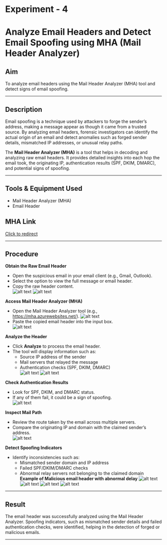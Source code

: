 # Experiment - 4
# Analyze Email Headers and Detect Email Spoofing using MHA (Mail Header Analyzer)  

## Aim  
To analyze email headers using the Mail Header Analyzer (MHA) tool and detect signs of email spoofing.  

---

## Description  
Email spoofing is a technique used by attackers to forge the sender’s address, making a message appear as though it came from a trusted source. By analyzing email headers, forensic investigators can identify the actual origin of an email and detect anomalies such as forged sender details, mismatched IP addresses, or unusual relay paths.  

The **Mail Header Analyzer (MHA)** is a tool that helps in decoding and analyzing raw email headers. It provides detailed insights into each hop the email took, the originating IP, authentication results (SPF, DKIM, DMARC), and potential signs of spoofing.  

---
## Tools & Equipment Used
 - Mail Header Analyzer (MHA)
 - Email Header
## MHA Link
[Click to redirect](https://mha.azurewebsites.net/)

---
## Procedure  

**Obtain the Raw Email Header**  
   - Open the suspicious email in your email client (e.g., Gmail, Outlook).  
   - Select the option to view the full message or email header.  
   - Copy the raw header content.  
![alt text](https://github.com/saravanakannana/digital-forensics-experiments-2025/blob/c2c4612224c37756256f65a2b0238ca8319e96fa/img/df%20exp%204%20(1).png)
![alt text](https://github.com/saravanakannana/digital-forensics-experiments-2025/blob/c2c4612224c37756256f65a2b0238ca8319e96fa/img/df%20exp%204%20(2).png)
     

**Access Mail Header Analyzer (MHA)**  
   - Open the Mail Header Analyzer tool (e.g., https://mha.azurewebsites.net/).
![alt text](https://github.com/saravanakannana/digital-forensics-experiments-2025/blob/c2c4612224c37756256f65a2b0238ca8319e96fa/img/df%20exp%204%20(3).png)     
   - Paste the copied email header into the input box.  
![alt text](https://github.com/saravanakannana/digital-forensics-experiments-2025/blob/c2c4612224c37756256f65a2b0238ca8319e96fa/img/df%20exp%204%20(4).png)  

**Analyze the Header**  
   - Click **Analyze** to process the email header.  
   - The tool will display information such as:  
     - Source IP address of the sender  
     - Mail servers that relayed the message  
     - Authentication checks (SPF, DKIM, DMARC)  
![alt text](https://github.com/saravanakannana/digital-forensics-experiments-2025/blob/c2c4612224c37756256f65a2b0238ca8319e96fa/img/df%20exp%204%20(5).png)
![alt text](https://github.com/saravanakannana/digital-forensics-experiments-2025/blob/c2c4612224c37756256f65a2b0238ca8319e96fa/img/df%20exp%204%20(6).png)
  

**Check Authentication Results**  
   - Look for SPF, DKIM, and DMARC status.  
   - If any of them fail, it could be a sign of spoofing.  
 ![alt text](https://github.com/saravanakannana/digital-forensics-experiments-2025/blob/c2c4612224c37756256f65a2b0238ca8319e96fa/img/df%20exp%204%20(7).png) 

**Inspect Mail Path**  
   - Review the route taken by the email across multiple servers.  
   - Compare the originating IP and domain with the claimed sender’s address.  
![alt text](https://github.com/saravanakannana/digital-forensics-experiments-2025/blob/c2c4612224c37756256f65a2b0238ca8319e96fa/img/df%20exp%204%20(8).png)  

**Detect Spoofing Indicators**  
   - Identify inconsistencies such as:  
     - Mismatched sender domain and IP address  
     - Failed SPF/DKIM/DMARC checks  
     - Abnormal relay servers not belonging to the claimed domain 
**Example of Malicious email header with abnormal delay**
![alt text](https://github.com/saravanakannana/digital-forensics-experiments-2025/blob/c2c4612224c37756256f65a2b0238ca8319e96fa/img/df%20exp%204%20(9).png)
![alt text](https://github.com/saravanakannana/digital-forensics-experiments-2025/blob/c2c4612224c37756256f65a2b0238ca8319e96fa/img/df%20exp%204%20(10).png)
![alt text](https://github.com/saravanakannana/digital-forensics-experiments-2025/blob/c2c4612224c37756256f65a2b0238ca8319e96fa/img/df%20exp%204%20(11).png)
![alt text](https://github.com/saravanakannana/digital-forensics-experiments-2025/blob/c2c4612224c37756256f65a2b0238ca8319e96fa/img/df%20exp%204%20(12).png)

---

## Result  
The email header was successfully analyzed using the Mail Header Analyzer. Spoofing indicators, such as mismatched sender details and failed authentication checks, were identified, helping in the detection of forged or malicious emails.

---
